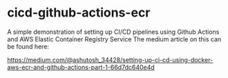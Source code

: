 # cicd-github-actions-ecr
A simple demonstration of setting up CI/CD pipelines using Github Actions and AWS Elastic Container Registry Service
The medium article on this can be found here:

https://medium.com/@ashutosh_34428/setting-up-ci-cd-using-docker-aws-ecr-and-github-actions-part-1-66d7dc640e4d
